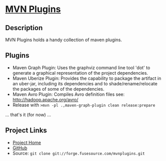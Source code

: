 [MVN Plugins][1]
================

Description
-----------

MVN Plugins holds a handy collection of maven plugins.

Plugins
-------

* Maven Graph Plugin: Uses the  graphviz command line tool 'dot' to generate a graphical representation of the project dependencies.
* Maven Uberize Plugin:  Provides the capability to package the artifact in an uber-jar, including its dependencies and
  to shade/rename/relocate the packages of some of the dependencies.
* Maven Avro Plugin:  Compiles Avro definition files see: http://hadoop.apache.org/avro/
* Release with `>mvn -pl .,maven-graph-plugin clean release:prepare`

... that's it (for now) ...

Project Links
-------------

* [Project Home][1]
* [GitHub](http://github.com/chirino/mvnplugins/tree/master)
* Source: `git clone git://forge.fusesource.com/mvnplugins.git`

[1]: http://mvnplugins.fusesource.org "Project Home Page"
